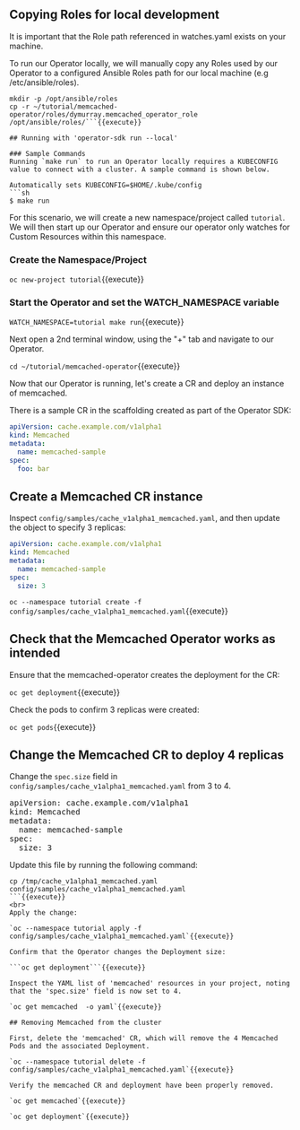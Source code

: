 ## Copying Roles for local development
It is important that the Role path referenced in watches.yaml exists on
your machine. 

To run our Operator locally, we will manually copy any Roles used by our Operator to a configured Ansible
Roles path for our local machine (e.g /etc/ansible/roles).

```
mkdir -p /opt/ansible/roles
cp -r ~/tutorial/memcached-operator/roles/dymurray.memcached_operator_role /opt/ansible/roles/```{{execute}}

## Running with 'operator-sdk run --local'

### Sample Commands
Running `make run` to run an Operator locally requires a KUBECONFIG value to connect with a cluster. A sample command is shown below.

Automatically sets KUBECONFIG=$HOME/.kube/config
```sh
$ make run
```

For this scenario, we will create a new namespace/project called `tutorial`. We will then start up our Operator and ensure our operator only watches for Custom Resources within this namespace.


### Create the Namespace/Project
`oc new-project tutorial`{{execute}}

### Start the Operator and set the WATCH_NAMESPACE variable 
`WATCH_NAMESPACE=tutorial make run`{{execute}}

Next open a 2nd terminal window, using the "+" tab and navigate to our Operator.

`cd ~/tutorial/memcached-operator`{{execute}}


Now that our Operator is running, let's create a CR and deploy an instance
of memcached.

There is a sample CR in the scaffolding created as part of the Operator SDK:

```yaml
apiVersion: cache.example.com/v1alpha1
kind: Memcached
metadata:
  name: memcached-sample
spec:
  foo: bar
```

## Create a Memcached CR instance

Inspect `config/samples/cache_v1alpha1_memcached.yaml`, and then update the object to specify 3 replicas:

```yaml
apiVersion: cache.example.com/v1alpha1
kind: Memcached
metadata:
  name: memcached-sample
spec:
  size: 3
```

`oc --namespace tutorial create -f config/samples/cache_v1alpha1_memcached.yaml`{{execute}}

## Check that the Memcached Operator works as intended 
Ensure that the memcached-operator creates the deployment for the CR:

```oc get deployment```{{execute}}

Check the pods to confirm 3 replicas were created:

```oc get pods```{{execute}}

## Change the Memcached CR to deploy 4 replicas

Change the `spec.size` field in `config/samples/cache_v1alpha1_memcached.yaml` from 3 to 4.

<pre class="file">
apiVersion: cache.example.com/v1alpha1
kind: Memcached
metadata:
  name: memcached-sample
spec:
  size: 3
</pre>

Update this file by running the following command:

```
cp /tmp/cache_v1alpha1_memcached.yaml config/samples/cache_v1alpha1_memcached.yaml
```{{execute}}
<br>
Apply the change:

`oc --namespace tutorial apply -f config/samples/cache_v1alpha1_memcached.yaml`{{execute}}

Confirm that the Operator changes the Deployment size:

```oc get deployment```{{execute}}

Inspect the YAML list of 'memcached' resources in your project, noting that the 'spec.size' field is now set to 4.

`oc get memcached  -o yaml`{{execute}}

## Removing Memcached from the cluster 

First, delete the 'memcached' CR, which will remove the 4 Memcached Pods and the associated Deployment.

`oc --namespace tutorial delete -f config/samples/cache_v1alpha1_memcached.yaml`{{execute}}

Verify the memcached CR and deployment have been properly removed.

`oc get memcached`{{execute}}

`oc get deployment`{{execute}}
